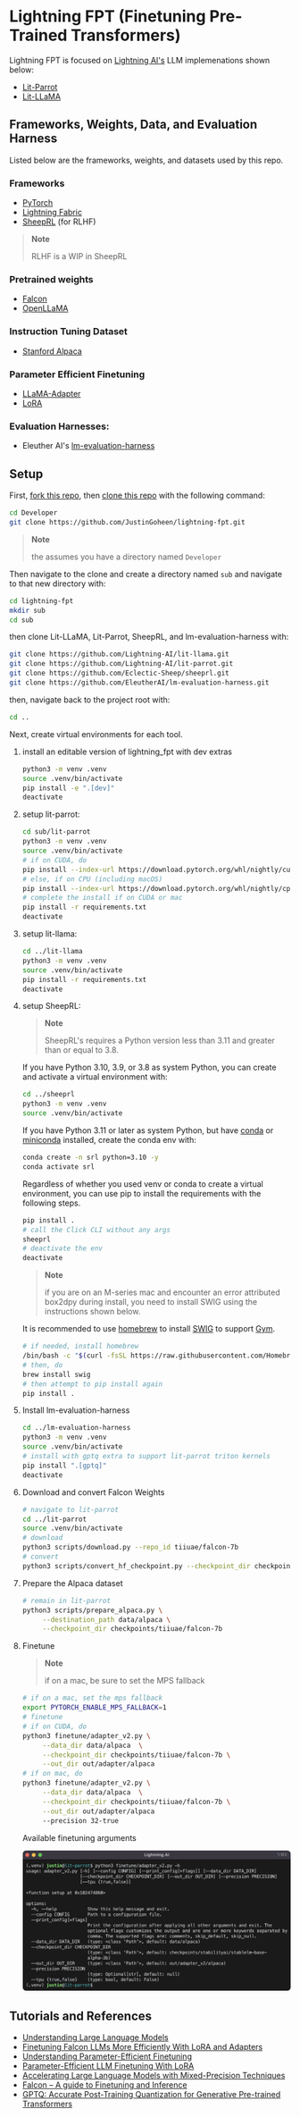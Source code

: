 # Lightning FPT (Finetuning Pre-Trained Transformers)

Lightning FPT is focused on [Lightning AI's](https://lightning.ai) LLM implemenations shown below:

- [Lit-Parrot](https://github.com/Lightning-AI/lit-parrot)
- [Lit-LLaMA](https://github.com/Lightning-AI/lit-llama)

## Frameworks, Weights, Data, and Evaluation Harness

Listed below are the frameworks, weights, and datasets used by this repo.

### Frameworks

- [PyTorch](https://pytorch.org/docs/stable/index.html)
- [Lightning Fabric](https://lightning.ai/docs/fabric/stable/)
- [SheepRL](https://github.com/Eclectic-Sheep/sheeprl) (for RLHF)

> **Note**
>
> RLHF is a WIP in SheepRL

### Pretrained weights

- [Falcon](https://huggingface.co/tiiuae/falcon-40b)
- [OpenLLaMA](https://github.com/openlm-research/open_llama)

### Instruction Tuning Dataset

- [Stanford Alpaca](https://github.com/tatsu-lab/stanford_alpaca)

### Parameter Efficient Finetuning

- [LLaMA-Adapter](https://github.com/OpenGVLab/LLaMA-Adapter)
- [LoRA](https://github.com/microsoft/LoRA)

### Evaluation Harnesses:

- Eleuther AI's [lm-evaluation-harness](https://github.com/EleutherAI/lm-evaluation-harness)

## Setup

First, [fork this repo](https://docs.github.com/en/get-started/quickstart/fork-a-repo#forking-a-repository), then [clone this repo](https://docs.github.com/en/repositories/creating-and-managing-repositories/cloning-a-repository#cloning-a-repository) with the following command:

```sh
cd Developer
git clone https://github.com/JustinGoheen/lightning-fpt.git
```

> **Note**
>
> the assumes you have a directory named `Developer`

Then navigate to the clone and create a directory named `sub` and navigate to that new directory with:

```sh
cd lightning-fpt
mkdir sub
cd sub
```

then clone Lit-LLaMA, Lit-Parrot, SheepRL, and lm-evaluation-harness with:

```sh
git clone https://github.com/Lightning-AI/lit-llama.git
git clone https://github.com/Lightning-AI/lit-parrot.git
git clone https://github.com/Eclectic-Sheep/sheeprl.git
git clone https://github.com/EleutherAI/lm-evaluation-harness.git
```

then, navigate back to the project root with:

```sh
cd ..
```

Next, create virtual environments for each tool.

1. install an editable version of lightning_fpt with dev extras

   ```sh
   python3 -m venv .venv
   source .venv/bin/activate
   pip install -e ".[dev]"
   deactivate
   ```

2. setup lit-parrot:

   ```sh
   cd sub/lit-parrot
   python3 -m venv .venv
   source .venv/bin/activate
   # if on CUDA, do
   pip install --index-url https://download.pytorch.org/whl/nightly/cu118 --pre 'torch>=2.1.0dev'
   # else, if on CPU (including macOS)
   pip install --index-url https://download.pytorch.org/whl/nightly/cpu --pre 'torch>=2.1.0dev'
   # complete the install if on CUDA or mac
   pip install -r requirements.txt
   deactivate
   ```

3. setup lit-llama:

   ```sh
   cd ../lit-llama
   python3 -m venv .venv
   source .venv/bin/activate
   pip install -r requirements.txt
   deactivate
   ```

4. setup SheepRL:

   > **Note**
   >
   > SheepRL's requires a Python version less than 3.11 and greater than or equal to 3.8.

   If you have Python 3.10, 3.9, or 3.8 as system Python, you can create and activate a virtual environment with:

   ```sh
   cd ../sheeprl
   python3 -m venv .venv
   source .venv/bin/activate
   ```

   If you have Python 3.11 or later as system Python, but have [conda](https://docs.conda.io/en/latest/) or [miniconda](https://docs.conda.io/en/latest/miniconda.html) installed, create the conda env with:

   ```sh
   conda create -n srl python=3.10 -y
   conda activate srl
   ```

   Regardless of whether you used venv or conda to create a virtual environment, you can use pip to install the requirements with the following steps.

   ```sh
   pip install .
   # call the Click CLI without any args
   sheeprl
   # deactivate the env
   deactivate
   ```

   > **Note**
   >
   > if you are on an M-series mac and encounter an error attributed box2dpy during install, you need to install SWIG using the instructions shown below.

   It is recommended to use [homebrew](https://brew.sh/) to install [SWIG](https://formulae.brew.sh/formula/swig) to support [Gym](https://github.com/openai/gym).

   ```sh
   # if needed, install homebrew
   /bin/bash -c "$(curl -fsSL https://raw.githubusercontent.com/Homebrew/install/HEAD/install.sh)"
   # then, do
   brew install swig
   # then attempt to pip install again
   pip install .
   ```

5. Install lm-evaluation-harness

   ```sh
   cd ../lm-evaluation-harness
   python3 -m venv .venv
   source .venv/bin/activate
   # install with gptq extra to support lit-parrot triton kernels
   pip install ".[gptq]"
   deactivate
   ```

6. Download and convert Falcon Weights

   ```sh
   # navigate to lit-parrot
   cd ../lit-parrot
   source .venv/bin/activate
   # download
   python3 scripts/download.py --repo_id tiiuae/falcon-7b
   # convert
   python3 scripts/convert_hf_checkpoint.py --checkpoint_dir checkpoints/tiiuae/falcon-7b
   ```

7. Prepare the Alpaca dataset

   ```sh
   # remain in lit-parrot
   python3 scripts/prepare_alpaca.py \
        --destination_path data/alpaca \
        --checkpoint_dir checkpoints/tiiuae/falcon-7b
   ```

8. Finetune

   > **Note**
   >
   > if on a mac, be sure to set the MPS fallback

   ```sh
   # if on a mac, set the mps fallback
   export PYTORCH_ENABLE_MPS_FALLBACK=1
   # finetune
   # if on CUDA, do
   python3 finetune/adapter_v2.py \
        --data_dir data/alpaca  \
        --checkpoint_dir checkpoints/tiiuae/falcon-7b \
        --out_dir out/adapter/alpaca
   # if on mac, do
   python3 finetune/adapter_v2.py \
        --data_dir data/alpaca  \
        --checkpoint_dir checkpoints/tiiuae/falcon-7b \
        --out_dir out/adapter/alpaca
        --precision 32-true
   ```

   Available finetuning arguments

   ![](docs/parrot-help.png)

## Tutorials and References

- [Understanding Large Language Models](https://magazine.sebastianraschka.com/p/understanding-large-language-models)
- [Finetuning Falcon LLMs More Efficiently With LoRA and Adapters](https://lightning.ai/pages/community/finetuning-falcon-efficiently/)
- [Understanding Parameter-Efficient Finetuning](https://lightning.ai/pages/community/article/understanding-llama-adapters/)
- [Parameter-Efficient LLM Finetuning With LoRA](https://lightning.ai/pages/community/tutorial/lora-llm/)
- [Accelerating Large Language Models with Mixed-Precision Techniques](https://lightning.ai/pages/community/tutorial/accelerating-large-language-models-with-mixed-precision-techniques/)
- [Falcon – A guide to Finetuning and Inference](https://lightning.ai/pages/blog/falcon-a-guide-to-finetune-and-inference/)
- [GPTQ: Accurate Post-Training Quantization for Generative Pre-trained Transformers](https://arxiv.org/abs/2210.17323)
